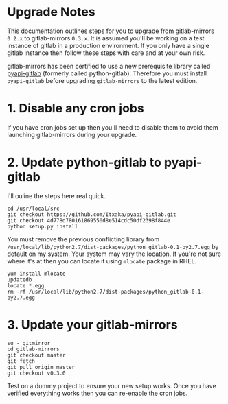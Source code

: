 # Upgrade Notes

This documentation outlines steps for you to upgrade from gitlab-mirrors `0.2.x`
to gitlab-mirrors `0.3.x`.  It is assumed you'll be working on a test instance
of gitlab in a production environment.  If you only have a single gitlab
instance then follow these steps with care and at your own risk.

gitlab-mirrors has been certified to use a new prerequisite library called
[pyapi-gitlab](https://github.com/Itxaka/pyapi-gitlab) (formerly called
python-gitlab).  Therefore you must install `pyapi-gitlab` before upgrading
`gitlab-mirrors` to the latest edition.

# 1. Disable any cron jobs

If you have cron jobs set up then you'll need to disable them to avoid them
launching gitlab-mirrors during your upgrade.

# 2. Update python-gitlab to pyapi-gitlab

I'll ouline the steps here real quick.

    cd /usr/local/src
    git checkout https://github.com/Itxaka/pyapi-gitlab.git
    git checkout 4d778d780161869550d8e514cdc50df2398f844e
    python setup.py install

You must remove the previous conflicting library from
`/usr/local/lib/python2.7/dist-packages/python_gitlab-0.1-py2.7.egg` by default
on my system.  Your system may vary the location.  If you're not sure where it's
at then you can locate it using `mlocate` package in RHEL.

    yum install mlocate
    updatedb
    locate *.egg
    rm -rf /usr/local/lib/python2.7/dist-packages/python_gitlab-0.1-py2.7.egg

# 3. Update your gitlab-mirrors

    su - gitmirror
    cd gitlab-mirrors
    git checkout master
    git fetch
    git pull origin master
    git checkout v0.3.0

Test on a dummy project to ensure your new setup works.  Once you have verified
everything works then you can re-enable the cron jobs.
